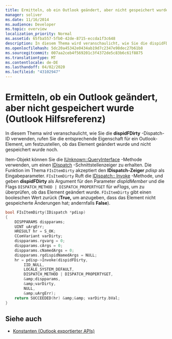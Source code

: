 ```yaml
---
title: Ermitteln, ob ein Outlook geändert, aber nicht gespeichert wurde (Outlook Hilfsreferenz)
manager: soliver
ms.date: 11/16/2014
ms.audience: Developer
ms.topic: overview
localization_priority: Normal
ms.assetid: 65fba557-5fb0-42de-8715-eccda1f3c648
description: In diesem Thema wird veranschaulicht, wie Sie die dispidFDirty -Dispatch-ID verwenden, rufen Sie die entsprechende Eigenschaft für ein Outlook-Element, um festzustellen, ob das Element geändert wurde und nicht gespeichert wurde noch.
ms.openlocfilehash: 5dc20a45342e0434ab19d7c2347e98dec27b61b8
ms.sourcegitcommit: 007aa2ceb4f569201c3f4372de5c83b6c61f8875
ms.translationtype: MT
ms.contentlocale: de-DE
ms.lasthandoff: 04/02/2020
ms.locfileid: "43102947"
---
```

# <a name="determine-if-an-outlook-item-has-been-modified-but-not-saved-outlook-auxiliary-reference"></a>Ermitteln, ob ein Outlook geändert, aber nicht gespeichert wurde (Outlook Hilfsreferenz)

In diesem Thema wird veranschaulicht, wie Sie die **dispidFDirty** -Dispatch-ID verwenden, rufen Sie die entsprechende Eigenschaft für ein Outlook-Element, um festzustellen, ob das Element geändert wurde und nicht gespeichert wurde noch. 
  
Item-Objekt können Sie die [IUnknown::QueryInterface](https://docs.microsoft.com/windows/win32/api/unknwn/nf-unknwn-iunknown-queryinterface(q)) -Methode verwenden, um einen [IDispatch](https://docs.microsoft.com/previous-versions/windows/desktop/api/oaidl/nn-oaidl-idispatch) -Schnittstellenzeiger zu erhalten. Die Funktion im Thema `FIsItemDirty` akzeptiert den **IDispatch-Zeiger**  _pdisp_ als Eingabeparameter.  `FIsItemDirty` Ruft die [IDispatch:: Invoke](https://docs.microsoft.com/previous-versions/windows/desktop/api/oaidl/nf-oaidl-idispatch-invoke) -Methode, und geben **dispidFDirty** als Argument für den Parameter  _dispIdMember_ und die Flags  `DISPATCH_METHOD | DISPATCH_PROPERTYGET` für  _wFlags_, um zu überprüfen, ob das Element geändert wurde.  `FIsItemDirty` gibt einen booleschen Wert zurück (**True,** um anzugeben, dass das Element nicht gespeicherte Änderungen hat; andernfalls **False**).
  
```cpp
bool FIsItemDirty(IDispatch *pdisp)
{
    DISPPARAMS dispparams;
    UINT uArgErr;
    HRESULT hr = S_OK;
    CComVariant varDirty;
    dispparams.rgvarg = 0;
    dispparams.cArgs = 0;
    dispparams.cNamedArgs = 0;
    dispparams.rgdispidNamedArgs = NULL;
    hr = pdisp->Invoke(dispidFDirty,
        IID_NULL,
        LOCALE_SYSTEM_DEFAULT,
        DISPATCH_METHOD | DISPATCH_PROPERTYGET,
        &amp;dispparams,
        &amp;varDirty,
        NULL,
        &amp;uArgErr);
    return SUCCEEDED(hr) &amp;&amp; varDirty.bVal;
}

```

## <a name="see-also"></a>Siehe auch

- [Konstanten (Outlook exportierter APIs)](constants-outlook-exported-apis.md)

